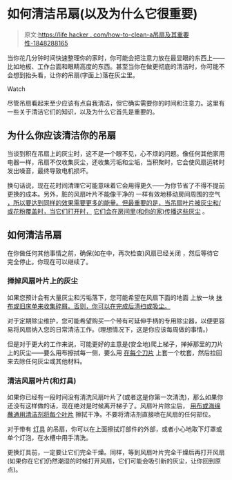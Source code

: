 # 如何清洁吊扇(以及为什么它很重要)

> 原文:[https://life hacker . com/how-to-clean-a吊扇及其重要性-1848288165](https://lifehacker.com/how-to-clean-a-ceiling-fan-and-why-its-important-1848288165)

当你花几分钟时间快速整理你的家时，你可能会把注意力放在最显眼的东西上——比如地板、工作台面和眼睛高度的东西。甚至当你在做更彻底的清洁时，你可能不会想到抬头看，让你的吊扇(字面上)落在灰尘里。

Watch

尽管吊扇看起来至少应该有点自我清洁，但它确实需要你的时间和注意力。这里有一些关于清洁它们的知识，以及为什么它首先是重要的。

## 为什么你应该清洁你的吊扇

当谈到积在吊扇上的灰尘时，这不是一个眼不见，心不烦的问题。像任何其他家用电器一样，吊扇不仅收集灰尘，还收集污垢和尘垢，当积聚时，它会使风扇运转时发出噪音，最终导致电机损坏。

换句话说，现在花时间清理它可能意味着它会用得更久——为你节省了不得不提前更换的成本。另外，脏的风扇叶片不能像干净的 一样有效地移动房间周围的空气 [，所以要达到同样的效果需要更多的能量。但最重要的是，当吊扇叶片被灰尘和/或花粉覆盖时，当它们打开时，](https://www.consumerreports.org/ceiling-fans/how-to-clean-a-ceiling-fan-a2719375862/) [它们会在房间里(和你的家)传播这些灰尘](https://www.consumerreports.org/ceiling-fans/how-to-clean-a-ceiling-fan-a2719375862/) 。

## 如何清洁吊扇

在你做任何其他事情之前，确保(如在中，再次检查)风扇已经关闭 ，然后等待它完全停止。你现在可以继续了。

### 掸掉风扇叶片上的灰尘

如果您预计会有大量灰尘和污垢落下，您可能希望在风扇下面的地面 上放一块 [抹布或旧床单来收集碎屑。否则，你可以在完成后清扫或吸尘。](https://www.consumerreports.org/ceiling-fans/how-to-clean-a-ceiling-fan-a2719375862/)

对于定期除尘维护，您可能希望购买一个带有可延伸手柄的专用除尘器，以便更容易将风扇纳入您的日常清洁工作。(理想情况下，这是你应该每周做的事情。)

但是对于更大的工作来说，可能更好的主意是(安全地)爬上梯子，掸掉那里的刀片上的灰尘——要么用布擦拭每一侧，要么用 [在每个刀片](https://www.consumerreports.org/ceiling-fans/how-to-clean-a-ceiling-fan-a2719375862/) 上套一个枕套，然后拉回来去除任何灰尘或其他材料。

### 清洁风扇叶片(和灯具)

如果你已经有一段时间没有清洗风扇叶片了(或者这是你第一次清洗)，那么如果你还没有这样做的话，现在绝对是时候离开梯子了。风扇叶片除尘后， [用布或海绵蘸通用清洁剂将每个叶片](https://www.consumerreports.org/ceiling-fans/how-to-clean-a-ceiling-fan-a2719375862/) 擦拭干净。不要将清洁剂直接喷在风扇的任何部位。

对于带有 [灯具](https://www.bobvila.com/articles/cleaning-ceiling-fans/) 的吊扇，你可以在上面擦拭灯部件的外部，或者小心地取下灯罩或单个灯泡，在水槽中用手清洗。

更换灯具前，一定要让它们完全干燥。同样，等到风扇叶片完全干燥后再打开风扇(如果你在它们仍然潮湿的时候打开风扇，它们可能会吸引新的灰尘，让你回到原点)。